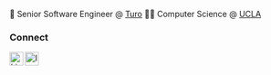 🚙 Senior Software Engineer @ [Turo](https://www.turo.com)
👨‍💻 Computer Science @ [UCLA](https://www.ucla.edu)

### Connect
<html>
 <a href="https://in.linkedin.com/in/nwtsai">
  <img align="left" alt="LinkedIn" width="24px" src="https://github.com/piyushP7pravin/piyushP7pravin/blob/master/Linkedin.svg" />
 </a>
 <a href="https://www.instagram.com/nathantsai/">
   <img align="left" alt="Instagram" width="24px" src="https://github.com/piyushP7pravin/piyushP7pravin/blob/master/Instagram.svg" />
 </a>
</html>
